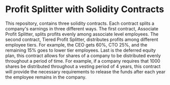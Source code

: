 # Profit Splitter with Solidity Contracts

This repository, contains three solidity contracts. Each contract splits a company's earnings in three different ways. The first contract, Associate Profit Splitter, splits profits evenly among associate level employees. The second contract, Tiered Profit Splitter, distributes profits among different employee tiers. For example, the CEO gets 60%, CTO 25%, and the remaining 15% goes to lower tier employees. Last is the deferred equity plan, this contract allows for shares of a company to be distributed evenly throughout a period of time. For example, if a company requires that 1000 shares be distributed throughout a vesting period of 4 years, this contract will provide the necessary requirements to release the funds after each year the employee remains in the company.
